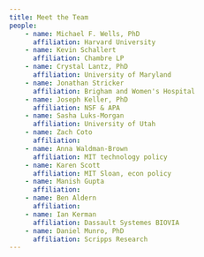 ```yaml
---
title: Meet the Team
people:
    - name: Michael F. Wells, PhD
      affiliation: Harvard University
    - name: Kevin Schallert
      affiliation: Chambre LP
    - name: Crystal Lantz, PhD
      affiliation: University of Maryland
    - name: Jonathan Stricker
      affiliation: Brigham and Women's Hospital
    - name: Joseph Keller, PhD
      affiliation: NSF & APA
    - name: Sasha Luks-Morgan
      affiliation: University of Utah
    - name: Zach Coto
      affiliation: 
    - name: Anna Waldman-Brown
      affiliation: MIT technology policy
    - name: Karen Scott
      affiliation: MIT Sloan, econ policy
    - name: Manish Gupta
      affiliation: 
    - name: Ben Aldern
      affiliation: 
    - name: Ian Kerman
      affiliation: Dassault Systemes BIOVIA
    - name: Daniel Munro, PhD
      affiliation: Scripps Research
---
```

